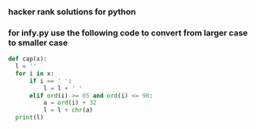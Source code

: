 ### hacker rank solutions for python

### for infy.py use the following code to convert from larger case to smaller case
  ```python
  def cap(x):
    l = ''
    for i in x:
        if i == ' ':
            l = l + ' '
        elif ord(i) >= 65 and ord(i) <= 90:
            a = ord(i) + 32
            l = l + chr(a)
    print(l)
  ```
  
